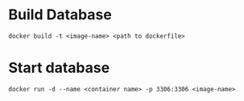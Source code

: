 # Build Database

`docker build -t <image-name> <path to dockerfile>`

# Start database

`docker run -d --name <container name> -p 3306:3306 <image-name> `